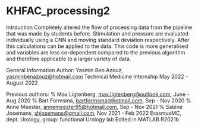 # KHFAC_processing2
Intrduction
Completely altered the flow of processing data from the pipeline that was made by students before. 
Stimulation and pressure are evaluated individually using a CNN and moving standard deviation respectively. 
After this calculations can be applied to the data. 
This code is more generalised and variables are less co-dependent compared to the previous algorithm and therefore applicable to a larger variety of data. 

General Information
Author: Yasmin Ben Azouz, yasminbenazouz@hotmail.com
Technical Medicine Internship May 2022 - August 2022 

Previous authors: 
  % Max Ligtenberg, max.ligtenberg@outlook.com, June - Aug 2020
  % Bart Formsma, bartformsma@hotmail.com, Sep - Nov 2020
  % Anne Meester, annemeester95@hotmail.com, Sep - Nov 2021
  % Sabine Josemans, shjosemans@gmail.com, Nov 2021 - Feb 2022
ErasmusMC, dept. Urology, group: functional Urology lab
Edited in MATLAB R2021b
